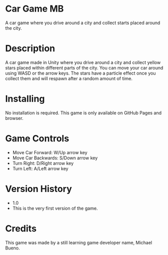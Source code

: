 ﻿# Car Game MB

A car game where you drive around a city and collect starts placed around the city.

# Description

A car game made in Unity where you drive around a city and collect yellow stars placed within different parts of the city. You can move your car around using WASD or the arrow keys.  The stars have a particle effect once you collect them and will respawn after a random amount of time.

# Installing

No installation is required. This game is only available on GitHub Pages and browser.  

# Game Controls

 - Move Car Forward: W/Up arrow key
 - Move Car Backwards: S/Down arrow key
 - Turn Right: D/Right arrow key
 - Turn Left: A/Left arrow key

# Version History

 - 1.0
 - This is the very first version of the game.

# Credits
This game was made by a still learning game developer name, Michael Bueno. 

